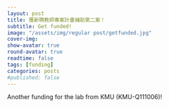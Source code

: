 ```yaml
---
layout: post
title: 獲新聘教師專案計畫補助第二案！
subtitle: Get funded!
image: "/assets/img/regular post/getfunded.jpg"
cover-img:
show-avatar: true
round-avatar: true
readtime: false
tags: [funding]
categories: posts
#published: false
---
```

Another funding for the lab from KMU (KMU-Q111006)!

